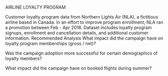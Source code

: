 AIRLINE LOYALTY PROGRAM

Customer loyalty program data from Northern Lights Air (NLA), a fictitious airline based in Canada. 
In an effort to improve program enrollment, NLA ran a promotion between Feb - Apr 2018. 
Dataset includes loyalty program signups, enrollment and cancellation details, and additional customer information.
Recommended Analysis
What impact did the campaign have on loyalty program memberships (gross / net)?

Was the campaign adoption more successful for certain demographics of loyalty members?

What impact did the campaign have on booked flights during summer?
